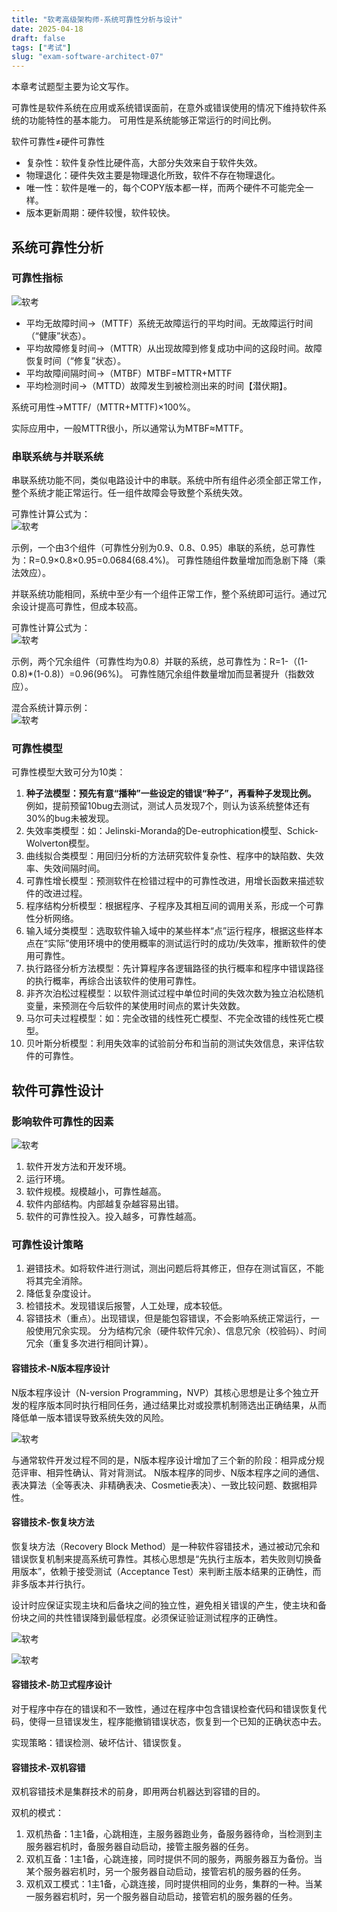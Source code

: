 ```yaml
---
title: "软考高级架构师-系统可靠性分析与设计"
date: 2025-04-18
draft: false
tags: ["考试"]
slug: "exam-software-architect-07"
---
```



本章考试题型主要为论文写作。

可靠性是软件系统在应用或系统错误面前，在意外或错误使用的情况下维持软件系统的功能特性的基本能力。
可用性是系统能够正常运行的时间比例。

软件可靠性≠硬件可靠性
- 复杂性：软件复杂性比硬件高，大部分失效来自于软件失效。
- 物理退化：硬件失效主要是物理退化所致，软件不存在物理退化。
- 唯一性：软件是唯一的，每个COPY版本都一样，而两个硬件不可能完全一样。
- 版本更新周期：硬件较慢，软件较快。

## 系统可靠性分析
### 可靠性指标
![软考](/posts/annex/images/essays/软考-097.png)
- 平均无故障时间→（MTTF）系统无故障运行的平均时间。无故障运行时间（“健康”状态）。
- 平均故障修复时间→（MTTR）从出现故障到修复成功中间的这段时间。故障恢复时间（“修复”状态）。
- 平均故障间隔时间→（MTBF）MTBF=MTTR+MTTF
- 平均检测时间→（MTTD）故障发生到被检测出来的时间【潜伏期】。

系统可用性→MTTF/（MTTR+MTTF)×100%。

实际应用中，一般MTTR很小，所以通常认为MTBF≈MTTF。

### 串联系统与并联系统
串联系统功能不同，类似电路设计中的串联。系统中所有组件必须全部正常工作，整个系统才能正常运行。任一组件故障会导致整个系统失效。

可靠性计算公式为：<br>
![软考](/posts/annex/images/essays/软考-098.png)

示例，一个由3个组件（可靠性分别为0.9、0.8、0.95）串联的系统，总可靠性为：R=0.9×0.8×0.95=0.0684(68.4%)。
可靠性随组件数量增加而急剧下降（乘法效应）。

并联系统功能相同，系统中至少有一个组件正常工作，整个系统即可运行。通过冗余设计提高可靠性，但成本较高。

可靠性计算公式为：<br>
![软考](/posts/annex/images/essays/软考-099.png)

示例，两个冗余组件（可靠性均为0.8）并联的系统，总可靠性为：R=1-（(1-0.8)*(1-0.8)）=0.96(96%)。
可靠性随冗余组件数量增加而显著提升（指数效应）。

混合系统计算示例：<br>
![软考](/posts/annex/images/essays/软考-100.png)

### 可靠性模型
可靠性模型大致可分为10类：
1. **种子法模型：预先有意“播种”一些设定的错误“种子”，再看种子发现比例。** 例如，提前预留10bug去测试，测试人员发现7个，则认为该系统整体还有30%的bug未被发现。
2. 失效率类模型：如：Jelinski-Moranda的De-eutrophication模型、Schick-Wolverton模型。
3. 曲线拟合类模型：用回归分析的方法研究软件复杂性、程序中的缺陷数、失效率、失效间隔时间。
4. 可靠性增长模型：预测软件在检错过程中的可靠性改进，用增长函数来描述软件的改进过程。
5. 程序结构分析模型：根据程序、子程序及其相互间的调用关系，形成一个可靠性分析网络。
6. 输入域分类模型：选取软件输入域中的某些样本“点”运行程序，根据这些样本点在“实际”使用环境中的使用概率的测试运行时的成功/失效率，推断软件的使用可靠性。
7. 执行路径分析方法模型：先计算程序各逻辑路径的执行概率和程序中错误路径的执行概率，再综合出该软件的使用可靠性。
8. 非齐次泊松过程模型：以软件测试过程中单位时间的失效次数为独立泊松随机变量，来预测在今后软件的某使用时间点的累计失效数。
9. 马尔可夫过程模型：如：完全改错的线性死亡模型、不完全改错的线性死亡模型。
10. 贝叶斯分析模型：利用失效率的试验前分布和当前的测试失效信息，来评估软件的可靠性。

## 软件可靠性设计
### 影响软件可靠性的因素
![软考](/posts/annex/images/essays/软考-101.png)
1. 软件开发方法和开发环境。
2. 运行环境。
3. 软件规模。规模越小，可靠性越高。
4. 软件内部结构。内部越复杂越容易出错。
5. 软件的可靠性投入。投入越多，可靠性越高。

### 可靠性设计策略
1. 避错技术。如将软件进行测试，测出问题后将其修正，但存在测试盲区，不能将其完全消除。
2. 降低复杂度设计。
3. 检错技术。发现错误后报警，人工处理，成本较低。
4. 容错技术（重点）。出现错误，但是能包容错误，不会影响系统正常运行，一般使用冗余实现。
分为结构冗余（硬件软件冗余）、信息冗余（校验码）、时间冗余（重复多次进行相同计算）。

#### 容错技术-N版本程序设计
N版本程序设计（N-version Programming，NVP）其核心思想是让多个独立开发的程序版本同时执行相同任务，通过结果比对或投票机制筛选出正确结果，从而降低单一版本错误导致系统失效的风险。

![软考](/posts/annex/images/essays/软考-102.png)

与通常软件开发过程不同的是，N版本程序设计增加了三个新的阶段：相异成分规范评审、相异性确认、背对背测试。
N版本程序的同步、N版本程序之间的通信、表决算法（全等表决、非精确表决、Cosmetie表决）、一致比较问题、数据相异性。

#### 容错技术-恢复块方法
恢复块方法（Recovery Block Method）是一种软件容错技术，通过被动冗余和错误恢复机制来提高系统可靠性。其核心思想是“先执行主版本，若失败则切换备用版本”，依赖于接受测试（Acceptance Test）来判断主版本结果的正确性，而非多版本并行执行。

设计时应保证实现主块和后备块之间的独立性，避免相关错误的产生，使主块和备份块之间的共性错误降到最低程度。必须保证验证测试程序的正确性。

![软考](/posts/annex/images/essays/软考-103.png)

![软考](/posts/annex/images/essays/软考-104.png)

#### 容错技术-防卫式程序设计
对于程序中存在的错误和不一致性，通过在程序中包含错误检查代码和错误恢复代码，使得一旦错误发生，程序能撤销错误状态，恢复到一个已知的正确状态中去。

实现策略：错误检测、破坏估计、错误恢复。

#### 容错技术-双机容错
双机容错技术是集群技术的前身，即用两台机器达到容错的目的。

双机的模式：
1. 双机热备：1主1备，心跳相连，主服务器跑业务，备服务器待命，当检测到主服务器宕机时，备服务器自动启动，接管主服务器的任务。
2. 双机互备：1主1备，心跳连接，同时提供不同的服务，两服务器互为备份。当某个服务器宕机时，另一个服务器自动启动，接管宕机的服务器的任务。
3. 双机双工模式：1主1备，心跳连接，同时提供相同的业务，集群的一种。当某一服务器宕机时，另一个服务器自动启动，接管宕机的服务器的任务。

